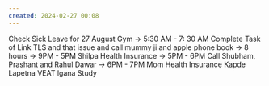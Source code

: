 ```yaml
---
created: 2024-02-27 00:08
---
```


Check Sick Leave for 27 August
Gym -> 5:30 AM - 7: 30 AM
Complete Task of Link TLS and that issue and call mummy ji and apple phone book -> 8 hours -> 9PM - 5PM
Shilpa Health Insurance -> 5PM - 6PM
Call Shubham, Prashant and Rahul Dawar -> 6PM - 7PM
Mom Health Insurance
Kapde Lapetna
VEAT lgana
Study 



